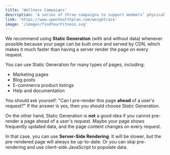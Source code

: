 ```yaml
---
title: 'Wellness Campaigns'
description: 'A series of three campaigns to support members’ physical and mental health: <a href="https://www.upmchealthplan.com/weightrace">Weight Race</a>, <a href="https://www.upmchealthplan.com/findyourfitness">Find Your Fitness</a>, and <a href="https://www.upmchealthplan.com/roadtoresilience">Road to Resilience</a>. Each campaign runs over a specific 12 or 4 week period, delivering a new content topic every week. I designed and developed templated micro sites to make it easier to swap out the creative design and content for each campaign, but keep the general structure and logic reusable across the three campaigns and for each annual refresh. The sites were built with the React framework Gatsby and used Sanity for Content Management.'
link: 'https://www.upmchealthplan.com/weightrace'
image: '/images/findYourFitness.svg'
---
```


We recommend using **Static Generation** (with and without data) whenever possible because your page can be built once and served by CDN, which makes it much faster than having a server render the page on every request.

You can use Static Generation for many types of pages, including:

- Marketing pages
- Blog posts
- E-commerce product listings
- Help and documentation

You should ask yourself: "Can I pre-render this page **ahead** of a user's request?" If the answer is yes, then you should choose Static Generation.

On the other hand, Static Generation is **not** a good idea if you cannot pre-render a page ahead of a user's request. Maybe your page shows frequently updated data, and the page content changes on every request.

In that case, you can use **Server-Side Rendering**. It will be slower, but the pre-rendered page will always be up-to-date. Or you can skip pre-rendering and use client-side JavaScript to populate data.
